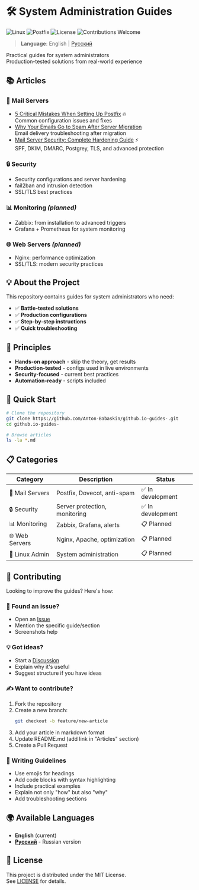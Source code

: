 # 🛠️ System Administration Guides

![Linux](https://img.shields.io/badge/Linux-FCC624?style=for-the-badge&logo=linux&logoColor=black) ![Postfix](https://img.shields.io/badge/Postfix-Mail%20Server-blue?style=for-the-badge&logo=mail.ru) ![License](https://img.shields.io/badge/License-MIT-green?style=for-the-badge) ![Contributions Welcome](https://img.shields.io/badge/Contributions-Welcome-brightgreen?style=for-the-badge)

> **Language**: English | [Русский](README.ru.md)

Practical guides for system administrators  
Production-tested solutions from real-world experience

## 📚 Articles

### 📧 Mail Servers
- [5 Critical Mistakes When Setting Up Postfix](postfix-critical-mistakes.md) 🔥  
  Common configuration issues and fixes
- [Why Your Emails Go to Spam After Server Migration](why-your-emails-go-to-spam-after-server-migration.md)  
  Email delivery troubleshooting after migration
- [Mail Server Security: Complete Hardening Guide](mail-server-security-guide.md) ⚡  
  SPF, DKIM, DMARC, Postgrey, TLS, and advanced protection

### 🔒 Security
- Security configurations and server hardening
- fail2ban and intrusion detection
- SSL/TLS best practices

### 📊 Monitoring *(planned)*  
- Zabbix: from installation to advanced triggers
- Grafana + Prometheus for system monitoring

### 🌐 Web Servers *(planned)*
- Nginx: performance optimization  
- SSL/TLS: modern security practices

## 💡 About the Project

This repository contains guides for system administrators who need:

- ✅ **Battle-tested solutions** 
- ✅ **Production configurations** 
- ✅ **Step-by-step instructions**
- ✅ **Quick troubleshooting**

## 🎯 Principles

- **Hands-on approach** - skip the theory, get results
- **Production-tested** - configs used in live environments
- **Security-focused** - current best practices
- **Automation-ready** - scripts included

## 🚀 Quick Start

```bash
# Clone the repository
git clone https://github.com/Anton-Babaskin/github.io-guides-.git
cd github.io-guides-

# Browse articles
ls -la *.md
```

## 📋 Categories

| Category | Description | Status |
|----------|-------------|--------|
| 📧 Mail Servers | Postfix, Dovecot, anti-spam | ✅ In development |
| 🔒 Security | Server protection, monitoring | ✅ In development |
| 📊 Monitoring | Zabbix, Grafana, alerts | 📋 Planned |
| 🌐 Web Servers | Nginx, Apache, optimization | 📋 Planned |
| 🐧 Linux Admin | System administration | 📋 Planned |

## 🤝 Contributing

Looking to improve the guides? Here's how:

### 🐛 Found an issue?
- Open an [Issue](https://github.com/Anton-Babaskin/github.io-guides-/issues/new)
- Mention the specific guide/section
- Screenshots help

### 💡 Got ideas?  
- Start a [Discussion](https://github.com/Anton-Babaskin/github.io-guides-/discussions)
- Explain why it's useful
- Suggest structure if you have ideas

### ✍️ Want to contribute?
1. Fork the repository
2. Create a new branch:
   ```bash
   git checkout -b feature/new-article
   ```
3. Add your article in markdown format
4. Update README.md (add link in "Articles" section)
5. Create a Pull Request

### 📝 Writing Guidelines
- Use emojis for headings
- Add code blocks with syntax highlighting
- Include practical examples
- Explain not only "how" but also "why"
- Add troubleshooting sections

## 🌍 Available Languages

- **English** (current)
- [**Русский**](README.ru.md) - Russian version

## 📄 License

This project is distributed under the MIT License.  
See [LICENSE](LICENSE) for details.

